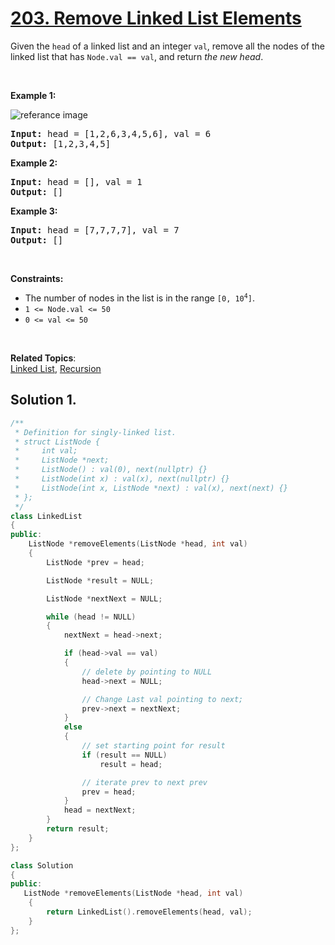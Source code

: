
# [203. Remove Linked List Elements](https://leetcode.com/problems/remove-linked-list-elements/)

<p>
Given the <code>head</code> of a linked list and an integer <code>val</code>, remove all the nodes of the linked list that has <code>Node.val == val</code>, and return <em>the new head</em>.
</p>

<p>&nbsp;</p>
<p><strong>Example 1:</strong></p>

![referance image](https://assets.leetcode.com/uploads/2021/03/06/removelinked-list.jpg)
<pre><strong>Input:</strong> head = [1,2,6,3,4,5,6], val = 6
<strong>Output:</strong> [1,2,3,4,5]
</pre>

<p><strong>Example 2:</strong></p>
<pre><strong>Input:</strong> head = [], val = 1
<strong>Output:</strong> []
</pre>


<p><strong>Example 3:</strong></p>
<pre><strong>Input:</strong> head = [7,7,7,7], val = 7
<strong>Output:</strong> []
</pre>

<p>&nbsp;</p>
<p><strong>Constraints:</strong></p>

<ul>
    <li>The number of nodes in the list is in the range <code>[0, 10<sup>4</sup>]</code>.</li>
    <li><code>1 <= Node.val <= 50</code></li>
    <li><code>0 <= val <= 50</code></li>
</ul>

<p>&nbsp;</p>

**Related Topics**:  
[Linked List](https://leetcode.com/tag/linked-list/),
[Recursion](https://leetcode.com/tag/recursion/)

## Solution 1.

```cpp
/**
 * Definition for singly-linked list.
 * struct ListNode {
 *     int val;
 *     ListNode *next;
 *     ListNode() : val(0), next(nullptr) {}
 *     ListNode(int x) : val(x), next(nullptr) {}
 *     ListNode(int x, ListNode *next) : val(x), next(next) {}
 * };
 */
class LinkedList
{
public:
    ListNode *removeElements(ListNode *head, int val)
    {
        ListNode *prev = head;

        ListNode *result = NULL;

        ListNode *nextNext = NULL;

        while (head != NULL)
        {
            nextNext = head->next;

            if (head->val == val)
            {
                // delete by pointing to NULL
                head->next = NULL;

                // Change Last val pointing to next;
                prev->next = nextNext;
            }
            else
            {
                // set starting point for result
                if (result == NULL)
                    result = head;

                // iterate prev to next prev
                prev = head;
            }
            head = nextNext;
        }
        return result;
    }
};

class Solution
{
public:
   ListNode *removeElements(ListNode *head, int val)
    {
        return LinkedList().removeElements(head, val);
    }
};
```